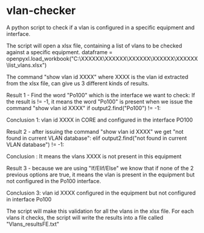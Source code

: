 # vlan-checker
A python script to check if a vlan is configured in a specific equipment and interface. 


The script will open a xlsx file, containing a list of vlans to be checked against a specific equipment.
dataframe = openpyxl.load_workbook("C:\\XXXXXX\\XXXXXX\\XXXXXX\\XXXXXX\\XXXXXX\\list_vlans.xlsx")

The command "show vlan id XXXX" where XXXX is the vlan id extracted from the xlsx file, can give us 3 different kinds of results.

Result 1 - Find the word "Po100" which is the interface we want to check:
If the result is != -1, it means the word "Po100" is present when we issue the command "show vlan id XXXX"
if output2.find("Po100") != -1:

Conclusion 1: vlan id XXXX in CORE and configured in the interface PO100


Result 2 - after issuing the command "show vlan id XXXX" we get "not found in current VLAN database":
elif output2.find("not found in current VLAN database") != -1:

Conclusion : It means the vlans XXXX is not present in this equipment


Result 3 - because we are using "If/Elif/Else" we know that if none of the 2 previous options are true, it means the vlan is present in the equipment but not configured in the Po100 interface.

Conclusion 3: vlan id XXXX configured in the equipment but not configured in interface Po100


The script will make this validation for all the vlans in the xlsx file.
For each vlans it checks, the script will write the results into a file called "Vlans_resultsFE.txt"
